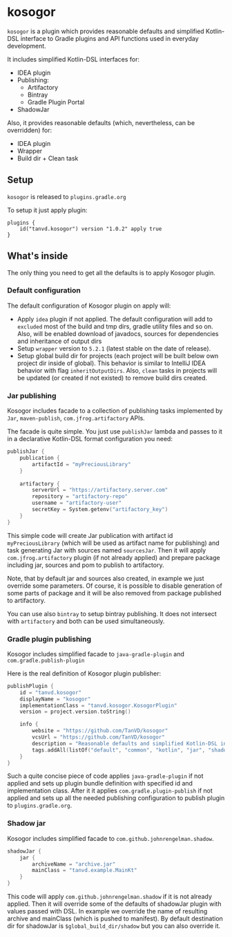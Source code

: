 # kosogor

`kosogor` is a plugin which provides reasonable defaults and simplified Kotlin-DSL interface to Gradle plugins and API functions used in everyday development.

It includes simplified Kotlin-DSL interfaces for:
* IDEA plugin
* Publishing: 
    * Artifactory
    * Bintray
    * Gradle Plugin Portal
* ShadowJar

Also, it provides reasonable defaults (which, nevertheless, can be overridden) for:
* IDEA plugin
* Wrapper
* Build dir + Clean task


## Setup

`kosogor` is released to `plugins.gradle.org`

To setup it just apply plugin: 

```
plugins {
    id("tanvd.kosogor") version "1.0.2" apply true
}
```
## What's inside

The only thing you need to get all the defaults is to apply Kosogor plugin. 

### Default configuration

The default configuration of Kosogor plugin on apply will:
* Apply `idea` plugin if not applied. The default configuration will add to `excluded` most of the build and tmp dirs, 
gradle utility files and so on. Also, will be enabled download of javadocs, sources for dependencies and inheritance
of output dirs 
* Setup `wrapper` version to `5.2.1` (latest stable on the date of release).
* Setup global build dir for projects (each project will be built below own project dir inside of global). This behavior 
is similar to IntelliJ IDEA behavior with flag `inheritOutputDirs`. Also, `clean` tasks in projects will be updated (or 
created if not existed) to remove build dirs created.

### Jar publishing

Kosogor includes facade to a collection of publishing tasks implemented by `Jar`, `maven-publish`, `com.jfrog.artifactory` APIs.

The facade is quite simple. You just use `publishJar` lambda and passes to it in a declarative Kotlin-DSL format configuration you need:

```kotlin
publishJar {
    publication {
        artifactId = "myPreciousLibrary"
    }
    
    artifactory {
        serverUrl = "https://artifactory.server.com"
        repository = "artifactory-repo"
        username = "artifactory-user"
        secretKey = System.getenv("artifactory_key")
    }
}

```

This simple code will create Jar publication with artifact id `myPreciousLibrary` (which will be used as artifact name for
publishing) and task generating Jar with sources named `sourcesJar`. Then it will apply `com.jfrog.artifactory` plugin 
(if not already applied) and prepare package including jar, sources and pom to publish to artifactory. 

Note, that by default jar and sources also created, in example we just override some parameters. Of course, it is possible 
to disable generation of some parts of package and it will be also removed from package published to artifactory.

You can use also `bintray` to setup bintray publishing. It does not intersect with `artifactory` and both can 
be used simultaneously.

### Gradle plugin publishing

Kosogor includes simplified facade to `java-gradle-plugin` and `com.gradle.publish-plugin`

Here is the real definition of Kosogor plugin publisher:
```kotlin
publishPlugin {
    id = "tanvd.kosogor"
    displayName = "kosogor"
    implementationClass = "tanvd.kosogor.KosogorPlugin"
    version = project.version.toString()

    info {
        website = "https://github.com/TanVD/kosogor"
        vcsUrl = "https://github.com/TanVD/kosogor"
        description = "Reasonable defaults and simplified Kotlin-DSL interfaces for everyday development"
        tags.addAll(listOf("default", "common", "kotlin", "jar", "shadowjar", "artifactory", "idea"))
    }
}
```

Such a quite concise piece of code applies `java-gradle-plugin` if not applied and sets up plugin bundle
definition with specified id and implementation class. After it it applies `com.gradle.plugin-publish`
if not applied and sets up all the needed publishing configuration to publish plugin to `plugins.gradle.org`.

### Shadow jar 

Kosogor includes simplified facade to `com.github.johnrengelman.shadow`.

```kotlin
shadowJar {
    jar {
        archiveName = "archive.jar"
        mainClass = "tanvd.example.MainKt"
    }
}
```

This code will apply `com.github.johnrengelman.shadow` if it is not already applied. Then it will override some of the defaults
of shadowJar plugin with values passed with DSL. In example we override the name of resulting archive and mainClass (which is pushed
to manifest). By default destination dir for shadowJar is `$global_build_dir/shadow` but you can also override it.
